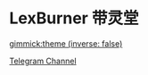 # LexBurner 带灵堂

[gimmick:theme (inverse: false)](spacelab)

[Telegram Channel](https://t.me/LexburnerRIP)
